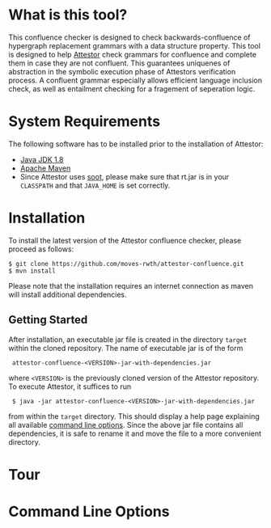 # What is this tool?
This confluence checker is designed to check backwards-confluence of hypergraph replacement grammars with a data structure property. This tool is designed to help [Attestor][1] check grammars for confluence and complete them in case they are not confluent. This guarantees uniquenes of abstraction in the symbolic execution phase of Attestors verification process. A confluent grammar especially allows efficient language inclusion check, as well as entailment checking for a fragement of seperation logic.

# System Requirements

The following software has to be installed prior to the installation of Attestor:

- [Java JDK 1.8][2]
- [Apache Maven][3]
- Since Attestor uses [soot][4], please make sure that rt.jar is in your `CLASSPATH` and that `JAVA_HOME` is set correctly.


# Installation
To install the latest version of the Attestor confluence checker, please proceed as follows: 

    $ git clone https://github.com/moves-rwth/attestor-confluence.git
    $ mvn install

Please note that the installation requires an internet connection as maven will install additional dependencies.

## Getting Started

After installation, an executable jar file is created in the directory `target` within the cloned repository. The name of executable jar is of the form 

     attestor-confluence-<VERSION>-jar-with-dependencies.jar 

where `<VERSION>` is the previously cloned version of the Attestor repository.
To execute Attestor, it suffices to run

     $ java -jar attestor-confluence-<VERSION>-jar-with-dependencies.jar 

from within the `target` directory. 
This should display a help page explaining all available [command line options](#command-line-options).
Since the above jar file contains all dependencies, it is safe to rename it and move the file to a more convenient directory.

# Tour

# Command Line Options


[1]: https://github.com/moves-rwth/attestor
[2]: http://www.oracle.com/technetwork/java/javase/downloads/jdk8-downloads-2133151.html
[3]: http://maven.apache.org/
[4]: https://github.com/Sable/soot
